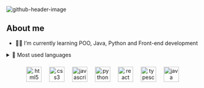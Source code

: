 ![github-header-image](https://github.com/jpsantosss/jpsantosss/assets/125620461/988af602-80a6-441b-961a-03d599abc6e4)

## About me

- 🧑‍💻 I’m currently learning POO, Java, Python and Front-end development


<details>
  
  <summary>📄 Most used languages</summary>
  
  <a href="https://github.com/jpsantosss">
    <img height="180em" src="https://github-readme-stats.vercel.app/api/top-langs/?username=jpsantosss&layout=compact&langs_count=7&theme=dracula"/>
  </a>

</details> 
<div align="center">
</div>

###

<div align="center">
  <img src="https://cdn.jsdelivr.net/gh/devicons/devicon/icons/html5/html5-original.svg" height="40" alt="html5 logo"  />
  <img width="12" />
  <img src="https://cdn.jsdelivr.net/gh/devicons/devicon/icons/css3/css3-original.svg" height="40" alt="css3 logo"  />
  <img width="12" />
  <img src="https://cdn.jsdelivr.net/gh/devicons/devicon/icons/javascript/javascript-original.svg" height="40" alt="javascript logo"  />
  <img width="12" />
  <img src="https://cdn.jsdelivr.net/gh/devicons/devicon/icons/python/python-original.svg" height="40" alt="python logo"  />
  <img width="12" />
  <img src="https://cdn.jsdelivr.net/gh/devicons/devicon/icons/react/react-original.svg" height="40" alt="react logo"  />
  <img width="12" />
  <img src="https://cdn.jsdelivr.net/gh/devicons/devicon/icons/typescript/typescript-original.svg" height="40" alt="typescript logo"  />
  <img width="12" />
  <img src="https://cdn.jsdelivr.net/gh/devicons/devicon/icons/java/java-original.svg" height="40" alt="java logo"  />
</div>

###
